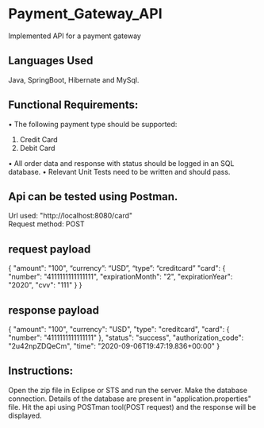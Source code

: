 # Payment_Gateway_API
Implemented API for a payment gateway

## Languages Used
Java, SpringBoot, Hibernate and MySql.


## Functional Requirements:
• The following payment type should be supported:
1. Credit Card
2. Debit Card

• All order data and response with status should be logged in an SQL
database.
• Relevant Unit Tests need to be written and should pass.


## Api can be tested using Postman.
Url used: "http://localhost:8080/card"  
Request method: POST


## request payload
{
 "amount": "100",
 “currency”: “USD”,
 “type”: “creditcard”
 "card": {
 "number": "4111111111111111",
 "expirationMonth": "2",
 "expirationYear": "2020",
 "cvv": "111"
 }
}


## response payload
{
    "amount": "100",
    "currency": "USD",
    "type": "creditcard",
    "card": {
        "number": "4111111111111111"
    },
    "status": "success",
    "authorization_code": "2u42npZDQeCm",
    "time": "2020-09-06T19:47:19.836+00:00"
}



## Instructions:
Open the zip file in Eclipse or STS and run the server. Make the database connection. Details of the database are present in "application.properties" file. Hit the api using POSTman tool(POST request) and the response will be displayed.


